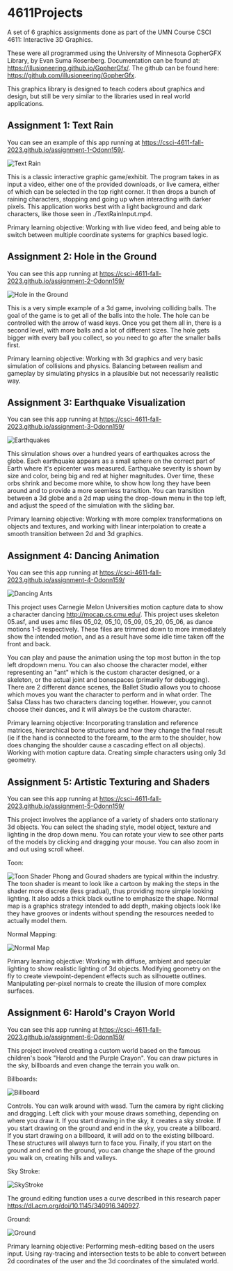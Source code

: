 # 4611Projects
A set of 6 graphics assignments done as part of the UMN Course CSCI 4611: Interactive 3D Graphics. 

These were all programmed using the University of Minnesota GopherGFX Library, by Evan Suma Rosenberg. Documentation can be found at: <https://illusioneering.github.io/GopherGfx/>. The github can be found here: <https://github.com/illusioneering/GopherGfx>. 

This graphics library is designed to teach coders about graphics and design, but still be very similar to the libraries used in real world applications. 

## Assignment 1: Text Rain
You can see an example of this app running at <https://csci-4611-fall-2023.github.io/assignment-1-Odonn159/>. 

![Text Rain](/pictures/assignment1textrain.png "Text Rain")

This is a classic interactive graphic game/exhibit. The program takes in as input a video, either one of the provided downloads, or live camera, either of which can be selected in the top right corner. It then drops a bunch of raining characters, stopping and going up when interacting with darker pixels. This application works best with a light background and dark characters, like those seen in ./TextRainInput.mp4.

Primary learning objective: Working with live video feed, and being able to switch between multiple coordinate systems for graphics based logic.

## Assignment 2: Hole in the Ground
You can see this app running at <https://csci-4611-fall-2023.github.io/assignment-2-Odonn159/>

![Hole in the Ground](/pictures/assignment2Hole.png "Hole in the Ground")

This is a very simple example of a 3d game, involving colliding balls. The goal of the game is to get all of the balls into the hole. The hole can be controlled with the arrow of wasd keys. Once you get them all in, there is a second level, with more balls and a lot of different sizes. The hole gets bigger with every ball you collect, so you need to go after the smaller balls first. 

Primary learning objective: Working with 3d graphics and very basic simulation of collisions and physics. Balancing between realism and gameplay by simulating physics in a plausible but not necessarily realistic way.

## Assignment 3: Earthquake Visualization
You can see this app running at <https://csci-4611-fall-2023.github.io/assignment-3-Odonn159/>

![Earthquakes](/pictures/assignment3Earthquakes.png "Earthquakes")

This simulation shows over a hundred years of earthquakes across the globe. Each earthquake appears as a small sphere on the correct part of Earth where it's epicenter was measured. Earthquake severity is shown by size and color, being big and red at higher magnitudes. Over time, these orbs shrink and become more white, to show how long they have been around and to provide a more seemless transition. You can transition between a 3d globe and a 2d map using the drop-down menu in the top left, and adjust the speed of the simulation with the sliding bar.

Primary learning objective: Working with more complex transformations on objects and textures, and working with linear interpolation to create a smooth transition between 2d and 3d graphics. 


## Assignment 4: Dancing Animation
You can see this app running at <https://csci-4611-fall-2023.github.io/assignment-4-Odonn159/>

![Dancing Ants](/pictures/assignment4Dance.png "Dancing Ants")

This project uses Carnegie Melon Universities motion capture data to show a character dancing <http://mocap.cs.cmu.edu/>. This project uses skeleton 05.asf, and uses amc files 05_02, 05_10, 05_09, 05_20, 05_06, as dance motions 1-5 respectively. These files are trimmed down to more immediately show the intended motion, and as a result have some idle time taken off the front and back. 

You can play and pause the animation using the top most button in the top left dropdown menu. You can also choose the character model, either representing an "ant" which is the custom character designed, or a skeleton, or the actual joint and bonespaces (primarily for debugging). There are 2 different dance scenes, the Ballet Studio allows you to choose which moves you want the character to perform and in what order. The Salsa Class has two characters dancing together. However, you cannot choose their dances, and it will always be the custom character. 

Primary learning objective: Incorporating translation and reference matrices, hierarchical bone structures and how they change the final result (ie if the hand is connected to the forearm, to the arm to the shoulder, how does changing the shoulder cause a cascading effect on all objects). Working with motion capture data. Creating simple characters using only 3d geometry. 

## Assignment 5: Artistic Texturing and Shaders
You can see this app running at <https://csci-4611-fall-2023.github.io/assignment-5-Odonn159/>

This project involves the appliance of a variety of shaders onto stationary 3d objects. You can select the shading style, model object, texture and lighting in the drop down menu. You can rotate your view to see other parts of the models by clicking and dragging your mouse. You can also zoom in and out using scroll wheel.

Toon: 

![Toon Shader](/pictures/assignment5Toon.png "Toon Shader")
Phong and Gourad shaders are typical within the industry. The toon shader is meant to look like a cartoon by making the steps in the shader more discrete (less gradual), thus providing more simple looking lighting. It also adds a thick black outline to emphasize the shape. Normal map is a graphics strategy intended to add depth, making objects look like they have grooves or indents without spending the resources needed to actually model them. 

Normal Mapping: 

![Normal Map](/pictures/assignment5Normal.png "Normal Map")

Primary learning objective: Working with diffuse, ambient and specular lighting to show realistic lighting of 3d objects. Modifying geometry on the fly to create viewpoint-dependent effects such as silhouette outlines. Manipulating per-pixel normals to create the illusion of more complex surfaces.

## Assignment 6: Harold's Crayon World
You can see this app running at <https://csci-4611-fall-2023.github.io/assignment-6-Odonn159/>

This project involved creating a custom world based on the famous children's book "Harold and the Purple Crayon". You can draw pictures in the sky, billboards and even change the terrain you walk on. 

Billboards: 

![Billboard](/pictures/assignment6billboard.png "Billboard")

Controls. You can walk around with wasd. Turn the camera by right clicking and dragging. Left click with your mouse draws something, depending on where you draw it. If you start drawing in the sky, it creates a sky stroke. If you start drawing on the ground and end in the sky, you create a billboard. If you start drawing on a billboard, it will add on to the existing billboard. These structures will always turn to face you. Finally, if you start on the ground and end on the ground, you can change the shape of the ground you walk on, creating hills and valleys.

Sky Stroke:

![SkyStroke](/pictures/assignment6skystroke.png "SkyStroke")

The ground editing function uses a curve described in this research paper <https://dl.acm.org/doi/10.1145/340916.340927>. 

Ground:

![Ground](/pictures/assignment6ground.png "Ground")

Primary learning objective: Performing mesh-editing based on the users input. Using ray-tracing and intersection tests to be able to convert between 2d coordinates of the user and the 3d coordinates of the simulated world. 
